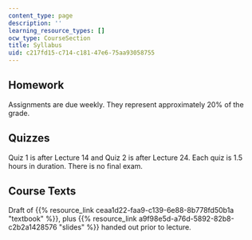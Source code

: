 ```yaml
---
content_type: page
description: ''
learning_resource_types: []
ocw_type: CourseSection
title: Syllabus
uid: c217fd15-c714-c181-47e6-75aa93058755
---
```


Homework
--------

Assignments are due weekly. They represent approximately 20% of the grade.

Quizzes
-------

Quiz 1 is after Lecture 14 and Quiz 2 is after Lecture 24. Each quiz is 1.5 hours in duration. There is no final exam.

Course Texts
------------

Draft of {{% resource_link ceaa1d22-faa9-c139-6e88-8b778fd50b1a "textbook" %}}, plus {{% resource_link a9f98e5d-a76d-5892-82b8-c2b2a1428576 "slides" %}} handed out prior to lecture.